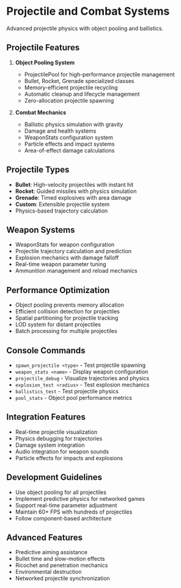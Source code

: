 # Projectile and Combat Systems
Advanced projectile physics with object pooling and ballistics.

## Projectile Features
1. **Object Pooling System**
   - ProjectilePool for high-performance projectile management
   - Bullet, Rocket, Grenade specialized classes
   - Memory-efficient projectile recycling
   - Automatic cleanup and lifecycle management
   - Zero-allocation projectile spawning

2. **Combat Mechanics**
   - Ballistic physics simulation with gravity
   - Damage and health systems
   - WeaponStats configuration system
   - Particle effects and impact systems
   - Area-of-effect damage calculations

## Projectile Types
- **Bullet**: High-velocity projectiles with instant hit
- **Rocket**: Guided missiles with physics simulation
- **Grenade**: Timed explosives with area damage
- **Custom**: Extensible projectile system
- Physics-based trajectory calculation

## Weapon Systems
- WeaponStats for weapon configuration
- Projectile trajectory calculation and prediction
- Explosion mechanics with damage falloff
- Real-time weapon parameter tuning
- Ammunition management and reload mechanics

## Performance Optimization
- Object pooling prevents memory allocation
- Efficient collision detection for projectiles
- Spatial partitioning for projectile tracking
- LOD system for distant projectiles
- Batch processing for multiple projectiles

## Console Commands
- `spawn_projectile <type>` - Test projectile spawning
- `weapon_stats <name>` - Display weapon configuration
- `projectile_debug` - Visualize trajectories and physics
- `explosion_test <radius>` - Test explosion mechanics
- `ballistics_test` - Test projectile physics
- `pool_stats` - Object pool performance metrics

## Integration Features
- Real-time projectile visualization
- Physics debugging for trajectories
- Damage system integration
- Audio integration for weapon sounds
- Particle effects for impacts and explosions

## Development Guidelines
- Use object pooling for all projectiles
- Implement predictive physics for networked games
- Support real-time parameter adjustment
- Maintain 60+ FPS with hundreds of projectiles
- Follow component-based architecture

## Advanced Features
- Predictive aiming assistance
- Bullet time and slow-motion effects
- Ricochet and penetration mechanics
- Environmental destruction
- Networked projectile synchronization